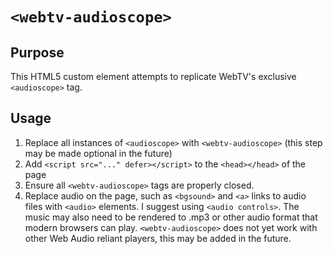 # `<webtv-audioscope>`

## Purpose

This HTML5 custom element attempts to replicate WebTV's exclusive `<audioscope>` tag.

## Usage

1. Replace all instances of `<audioscope>` with `<webtv-audioscope>` (this step may be made optional in the future)
2. Add `<script src="..." defer></script>` to the `<head></head>` of the page
3. Ensure all `<webtv-audioscope>` tags are properly closed.
4. Replace audio on the page, such as `<bgsound>` and `<a>` links to audio files with `<audio>` elements. I suggest using `<audio controls>`. The music may also need to be rendered to .mp3 or other audio format that modern browsers can play. `<webtv-audioscope>` does not yet work with other Web Audio reliant players, this may be added in the future.
